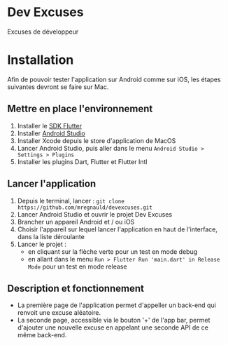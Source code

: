 # Dev Excuses

Excuses de développeur

# Installation

Afin de pouvoir tester l'application sur Android comme sur iOS, les étapes suivantes devront se faire sur Mac.

## Mettre en place l'environnement

1. Installer le [SDK Flutter](https://docs.flutter.dev/get-started/install/macos#get-sdk)
2. Installer [Android Studio](https://developer.android.com/studio)
3. Installer Xcode depuis le store d'application de MacOS
4. Lancer Android Studio, puis aller dans le menu `Android Studio > Settings > Plugins`
5. Installer les plugins Dart, Flutter et Flutter Intl

## Lancer l'application

1. Depuis le terminal, lancer : `git clone https://github.com/mregnauld/devexcuses.git`
2. Lancer Android Studio et ouvrir le projet Dev Excuses
3. Brancher un appareil Android et / ou iOS
4. Choisir l'appareil sur lequel lancer l'application en haut de l'interface, dans la liste déroulante
5. Lancer le projet :
    - en cliquant sur la flèche verte pour un test en mode debug
    - en allant dans le menu `Run > Flutter Run 'main.dart' in Release Mode` pour un test en mode release

## Description et fonctionnement

- La première page de l'application permet d'appeller un back-end qui renvoit une excuse aléatoire.
- La seconde page, accessible via le bouton '+' de l'app bar, permet d'ajouter une nouvelle excuse en appelant une seconde API de ce même back-end.
